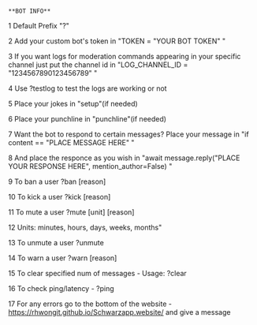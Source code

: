                                                                             **BOT INFO**

1 Default Prefix "?"

2 Add your custom bot's token in "TOKEN = "YOUR BOT TOKEN" "

3 If you want logs for moderation commands appearing in your specific channel just put the channel id in "LOG_CHANNEL_ID = "1234567890123456789" "

4 Use ?testlog to test the logs are working or not

5 Place your jokes in "setup"(if needed)

6 Place your punchline in "punchline"(if needed)

7 Want the bot to respond to certain messages? Place your message in  "if content == "PLACE MESSAGE HERE" "

8 And place the responce as you wish in "await message.reply("PLACE YOUR RESPONSE HERE", mention_author=False) "

9 To ban a user ?ban <user> [reason]

10 To kick a user ?kick <user> [reason]

11 To mute a user ?mute <user> <duration> [unit] [reason]

12 Units: minutes, hours, days, weeks, months"

13 To unmute a user ?unmute

14 To warn a user ?warn <user> [reason]

15 To clear specified num of messages - Usage: ?clear <number>

16 To check ping/latency - ?ping

17 For any errors go to the bottom of the website - https://rhwongit.github.io/Schwarzapp.website/ and give a message
